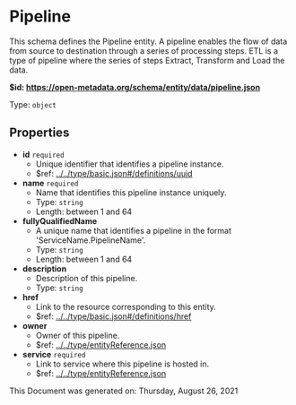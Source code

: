 # Pipeline

This schema defines the Pipeline entity. A pipeline enables the flow of data from source to destination through a series of processing steps. ETL is a type of pipeline where the series of steps Extract, Transform and Load the data.

<b id="https/open-metadata.org/schema/entity/data/pipeline.json">&#36;id: https://open-metadata.org/schema/entity/data/pipeline.json</b>

Type: `object`

## Properties
 - **id** `required`
	 - Unique identifier that identifies a pipeline instance.
	 - $ref: [../../type/basic.json#/definitions/uuid](../types/basic.md#uuid)
 - **name** `required`
	 - Name that identifies this pipeline instance uniquely.
	 - Type: `string`
	 - Length: between 1 and 64
 - **fullyQualifiedName**
	 - A unique name that identifies a pipeline in the format 'ServiceName.PipelineName'.
	 - Type: `string`
	 - Length: between 1 and 64
 - **description**
	 - Description of this pipeline.
	 - Type: `string`
 - **href**
	 - Link to the resource corresponding to this entity.
	 - $ref: [../../type/basic.json#/definitions/href](../types/basic.md#href)
 - **owner**
	 - Owner of this pipeline.
	 - $ref: [../../type/entityReference.json](../types/entityreference.md)
 - **service** `required`
	 - Link to service where this pipeline is hosted in.
	 - $ref: [../../type/entityReference.json](../types/entityreference.md)

This Document was generated on: Thursday, August 26, 2021
